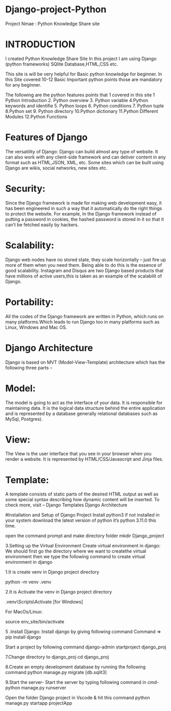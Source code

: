 # Django-project-Python

Project Nmae : Python Knowledge Share site

# INTRODUCTION

I created Python Knowledge Share Site In this project I am using Django (python frameworks) SQlite Database,HTML,CSS etc.

This site is will be very helpful for Basic python knowledge for beginner. In this Site covered 10-12 Basic Important python points those are mandatory for any beginner.

The following are the python features points that 1 covered in this site
1 Python Introduction 
2. Python overview 
3. Python variable 
4.Python keywords and identifie 
5. Python loops 
6. Python conditions 
7. Python tuple 
8.Python set
9. Python directory 
10.Python dictionary 
11.Python Different Modules 
12.Python Functions

# Features of Django
The versatility of Django: Django can build almost any type of website. It can also work with any client-side framework and can deliver content in any format such as HTML,JSON, XML, etc. Some sites which can be built using Django are wikis, social networks, new sites etc.

# Security:
Since the Django framework is made for making web development easy, it has been engineered in such a way that it automatically do the right things to protect the website. For example, In the Django framework instead of putting a password in cookies, the hashed password is stored in it so that it can’t be fetched easily by hackers.

# Scalability:
Django web nodes have no stored state, they scale horizontally – just fire up more of them when you need them. Being able to do this is the essence of good scalability. Instagram and Disqus are two Django based products that have millions of active users,this is taken as an example of the scalabilit of Django.

# Portability:
All the codes of the Django framework are written in Python, which runs on many platforms.Which leads to run Django too in many platforms such as Linux, Windows and Mac OS.

# Django Architecture
Django is based on MVT (Model-View-Template) architecture which has the following three parts –

# Model:
The model is going to act as the interface of your data. It is responsible for maintaining data. It is the logical data structure behind the entire application and is represented by a database generally relational databases such as MySql, Postgres).

# View:
The View is the user interface that you see in your browser when you render a website. It is represented by HTML/CSS/Javascript and Jinja files.

# Template:
A template consists of static parts of the desired HTML output as well as some special syntax describing how dynamic content will be inserted. To check more, visit – Django Templates Django Architecture

#Installation and Setup of Django Project
Install python3 if not installed in your system download the latest version of python it’s python 3.11.0 this time.

open the command prompt and make directory folder
mkdir Django_project

3.Setting up the Virtual Environment
Create virtual environment in django: We should first go the directory where we want to createthe virtual environment then we type the following command to create virtual environment in django

1.It is create venv in Django project directory

python -m venv .venv

2.It is Activate the venv in Django project directory

.venv\Scripts\Activate [for Windows]

For MacOs/Linux:

source env_site/bin/activate

5 .Install Django: Install django by giving following command
Command => pip install django

Start a project by following command
django-admin startproject django_proj

7.Change directory to django_proj
cd django_proj

8.Create an empty development database by running the following command
python manage.py migrate [db.sqlit3]

9.Start the server- Start the server by typing following command in cmd-
python manage.py runserver

Open the folder Django project in Vscode & hit this command
python manage.py startapp projectApp
